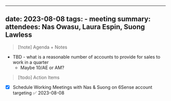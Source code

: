 
---
date: 2023-08-08
tags:  - meeting
summary: 
attendees: Nas Owasu, Laura Espin, Suong Lawless
---

> [!note] Agenda + Notes
> 

* TBD - what is a reasonable number of accounts to provide for sales to work in a quarter
	* Maybe 10/AE or AM?

> [!todo] Action Items

- [x] Schedule Working Meetings with Nas & Suong on 6Sense account targeting ✅ 2023-08-08